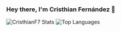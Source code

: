 ### Hey there, I'm Cristhian Fernández 👋

<!--
**CristhianF7/cristhianf7** is a ✨ _special_ ✨ repository because its `README.md` (this file) appears on your GitHub profile.

Here are some ideas to get you started:

- 🔭 I’m currently working on ...
- 🌱 I’m currently learning ...
- 👯 I’m looking to collaborate on ...
- 🤔 I’m looking for help with ...
- 💬 Ask me about ...
- 📫 How to reach me: ...
- 😄 Pronouns: ...
- ⚡ Fun fact: ...
-->

![CristhianF7 Stats](https://github-readme-stats.vercel.app/api?username=cristhianf7&show_icons=true&theme=dracula&custom_title=GitHub%20Stats&include_all_commits=true)
![Top Languages](https://github-readme-stats.vercel.app/api/top-langs/?username=cristhianf7&theme=dracula)
